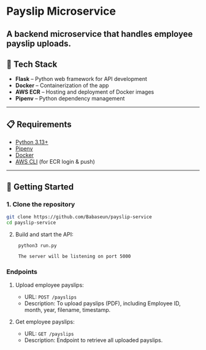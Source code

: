# Payslip Microservice

## A backend microservice that handles employee payslip uploads.

## 🔧 Tech Stack

- **Flask** – Python web framework for API development
- **Docker** – Containerization of the app
- **AWS ECR** – Hosting and deployment of Docker images
- **Pipenv** – Python dependency management

---

## 📋 Requirements

- [Python 3.13+](https://www.python.org/downloads/)
- [Pipenv](https://pipenv.pypa.io/en/latest/)
- [Docker](https://www.docker.com/)
- [AWS CLI](https://docs.aws.amazon.com/cli/latest/userguide/install-cliv2.html) (for ECR login & push)

---

## 🚀 Getting Started

### 1. Clone the repository

```bash
git clone https://github.com/Babaseun/payslip-service
cd payslip-service
```

2. Build and start the API:

   ```
    python3 run.py

    The server will be listening on port 5000
   ```

### Endpoints

1. Upload employee payslips:

   - URL: `POST /payslips`
   - Description: To upload payslips (PDF), including Employee ID, month, year, filename, timestamp.

1. Get employee payslips:

   - URL: `GET /payslips`
   - Description: Endpoint to retrieve all uploaded payslips.
